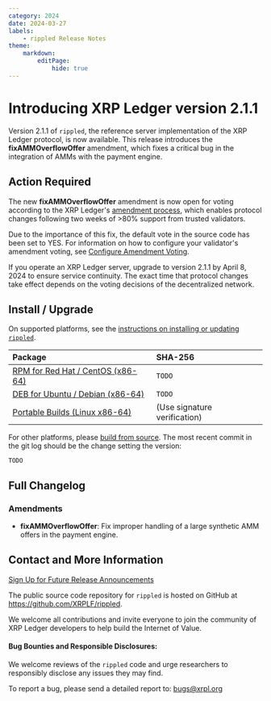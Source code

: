 ```yaml
---
category: 2024
date: 2024-03-27
labels:
    - rippled Release Notes
theme:
    markdown:
        editPage:
            hide: true
---
```

# Introducing XRP Ledger version 2.1.1

Version 2.1.1 of `rippled`, the reference server implementation of the XRP Ledger protocol, is now available. This release introduces the **fixAMMOverflowOffer** amendment, which fixes a critical bug in the integration of AMMs with the payment engine.

<!-- BREAK -->

## Action Required

The new **fixAMMOverflowOffer** amendment is now open for voting according to the XRP Ledger's [amendment process](../../docs/concepts/networks-and-servers/amendments.md), which enables protocol changes following two weeks of >80% support from trusted validators. 

Due to the importance of this fix, the default vote in the source code has been set to YES. For information on how to configure your validator's amendment voting, see [Configure Amendment Voting](../../docs/infrastructure/configuration/configure-amendment-voting.md).

If you operate an XRP Ledger server, upgrade to version 2.1.1 by April 8, 2024 to ensure service continuity. The exact time that protocol changes take effect depends on the voting decisions of the decentralized network.

## Install / Upgrade

On supported platforms, see the [instructions on installing or updating `rippled`](../../docs/infrastructure/installation/index.md).

| Package | SHA-256 |
|:--------|:--------|
| [RPM for Red Hat / CentOS (x86-64)](https://repos.ripple.com/repos/rippled-rpm/stable/rippled-2.1.1-1.el7.x86_64.rpm) | `TODO` |
| [DEB for Ubuntu / Debian (x86-64)](https://repos.ripple.com/repos/rippled-deb/pool/stable/rippled_2.1.1-1_amd64.deb) | `TODO` |
| [Portable Builds (Linux x86-64)](https://github.com/XRPLF/rippled-portable-builds) | (Use signature verification) |

For other platforms, please [build from source](https://github.com/ripple/rippled/tree/master/Builds). The most recent commit in the git log should be the change setting the version:

```text
TODO
```


## Full Changelog

### Amendments

- **fixAMMOverflowOffer**: Fix improper handling of a large synthetic AMM offers in the payment engine.


## Contact and More Information

[Sign Up for Future Release Announcements](https://groups.google.com/g/ripple-server)

The public source code repository for `rippled` is hosted on GitHub at <https://github.com/XRPLF/rippled>.

We welcome all contributions and invite everyone to join the community of XRP Ledger developers to help build the Internet of Value. 

#### Bug Bounties and Responsible Disclosures:

We welcome reviews of the `rippled` code and urge researchers to responsibly disclose any issues they may find.

To report a bug, please send a detailed report to: <bugs@xrpl.org>


